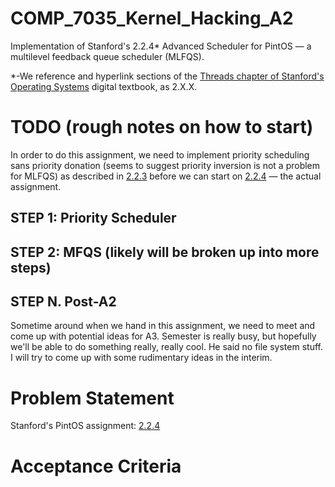 # COMP_7035_Kernel_Hacking_A2
Implementation of Stanford's 2.2.4* Advanced Scheduler for PintOS — a multilevel feedback queue scheduler (MLFQS).

*-We reference and hyperlink sections of the [Threads chapter of Stanford's Operating Systems](https://web.stanford.edu/class/cs140/projects/pintos/pintos_2.html) digital textbook, as 2.X.X.

# TODO (rough notes on how to start)
In order to do this assignment, we need to implement priority scheduling sans priority donation (seems to suggest priority inversion is not a problem for MLFQS) as described in [2.2.3](https://web.stanford.edu/class/cs140/projects/pintos/pintos_2.html#SEC26) before we can start on [2.2.4](https://web.stanford.edu/class/cs140/projects/pintos/pintos_2.html#SEC27) — the actual assignment. 

## STEP 1: Priority Scheduler

## STEP 2: MFQS (likely will be broken up into more steps)

## STEP N. Post-A2
Sometime around when we hand in this assignment, we need to meet and come up with potential ideas for A3. Semester is really busy, but hopefully we'll be able to do something really, really cool. He said no file system stuff. I will try to come up with some rudimentary ideas in the interim.


# Problem Statement
Stanford's PintOS assignment: [2.2.4](https://web.stanford.edu/class/cs140/projects/pintos/pintos_2.html#SEC27)

# Acceptance Criteria
